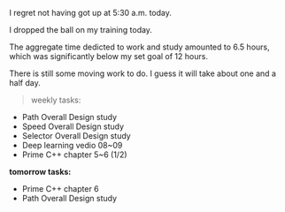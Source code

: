 I regret not having got up at 5:30 a.m. today.

I dropped the ball on my training today.

The aggregate time dedicted to work and study amounted to 6.5 hours, which was significantly below my set goal of 12 hours.

There is still some moving work to do. I guess it will take about one and a half day.

> weekly tasks:
+ Path Overall Design study
+ Speed Overall Design study
+ Selector Overall Design study
+ Deep learning vedio 08~09
+ Prime C++ chapter 5~6 (1/2)

**tomorrow tasks:**
- Prime C++ chapter 6
- Path Overall Design study
